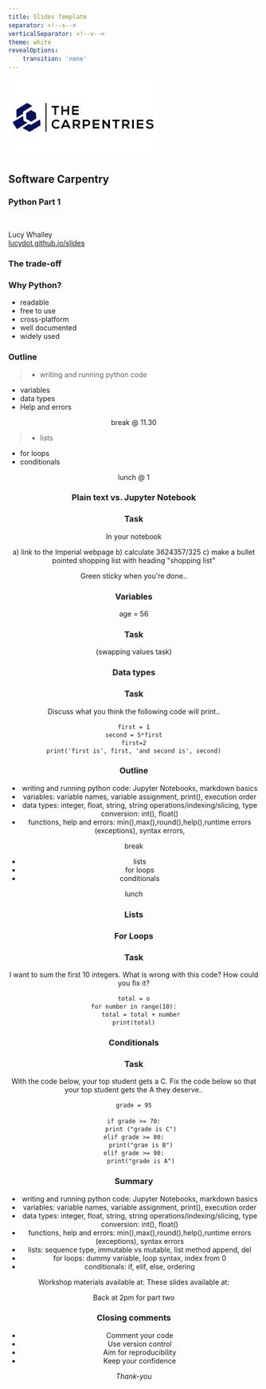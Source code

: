 ```yaml
---
title: Slides Template
separator: <!--s-->
verticalSeparator: <!--v-->
theme: white
revealOptions:
    transition: 'none'
---
```



<img src="./carpentries_logo.png"  class="plain" width="300"/>

## Software Carpentry

### Python Part 1

</br>

Lucy Whalley  
[lucydot.github.io/slides](https://lucydot.github.io/slides)

<!--s-->


### The trade-off


<!--s-->

### Why Python?

- readable  
- free to use
- cross-platform
- well documented
- widely used

<!--s-->

### Outline


<DIV ALIGN=LEFT>

> - writing and running python code
- variables 
- data types
- Help and errors

<DIV ALIGN=CENTER>

break @ 11.30

<DIV ALIGN=LEFT>

> - lists
- for loops
- conditionals

<DIV ALIGN=CENTER>

lunch @ 1

<!--s-->

### Plain text vs. Jupyter Notebook


<!--s-->

### Task

In your notebook

a) link to the Imperial webpage
b) calculate 3624357/325
c) make a bullet pointed shopping list with heading "shopping list"

Green sticky when you're done..

<!--s-->

### Variables

age = 56

<!--s-->

### Task

(swapping values task)

<!--s-->

### Data types

<!--s-->

### Task

Discuss what you think the following code will print..

```
first = 1
second = 5*first
first=2
print('first is', first, 'and second is', second)
```

<!--s-->

### Outline

- writing and running python code: Jupyter Notebooks, markdown basics
- variables: variable names, variable assignment, print(), execution order
- data types: integer, float, string, string operations/indexing/slicing, type conversion: int(), float()
- functions, help and errors: min(),max(),round(),help(),runtime errors (exceptions), syntax errors, 

 break
 
 - lists
 - for loops
 - conditionals

 lunch

<!--s-->

### Lists

<!--s-->

### For Loops

<!--s-->

### Task

I want to sum the first 10 integers. What is wrong with this code? How could you fix it?

```
total = o
for number in range(10):
	total = total + number
print(total)
```
<!--s-->
### Conditionals
<!--s-->

### Task

With the code below, your top student gets a C. Fix the code below so that your top student gets the A they deserve..

```
grade = 95

if grade >= 70:
	print ("grade is C")
elif grade >= 80:
	print("grae is B")
elif grade >= 90:
	print("grade is A")
```
<!--s-->

### Summary


- writing and running python code: Jupyter Notebooks, markdown basics
- variables: variable names, variable assignment, print(), execution order
- data types: integer, float, string, string operations/indexing/slicing, type conversion: int(), float()
- functions, help and errors: min(),max(),round(),help(),runtime errors (exceptions), syntax errors
- lists: sequence type, immutable vs mutable, list method append, del
- for loops: dummy variable, loop syntax, index from 0
- conditionals: if, elif, else, ordering

Workshop materials available at: 
These slides available at:

Back at 2pm for part two

<!--s-->

### Closing comments

- Comment your code
- Use version control
- Aim for reproducibility
- Keep your confidence

*Thank-you*

